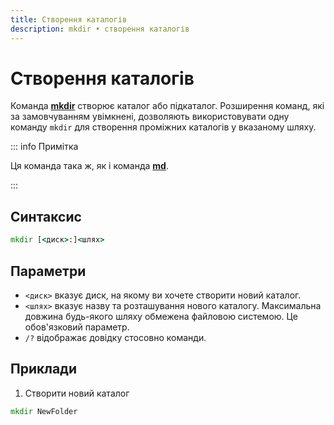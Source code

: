 ```yaml
---
title: Створення каталогів
description: mkdir • cтворення каталогів
---
```


# Створення каталогів

Команда **[mkdir](https://docs.microsoft.com/en-us/windows-server/administration/windows-commands/mkdir 'Microsoft Dosc')** створює каталог або підкаталог. Розширення команд, які за замовчуванням увімкнені, дозволяють використовувати одну команду `mkdir` для створення проміжних каталогів у вказаному шляху.

::: info Примітка

Ця команда така ж, як і команда **[md](https://docs.microsoft.com/en-us/windows-server/administration/windows-commands/md 'Microsoft Dosc')**.

:::

## Синтаксис

```cmd
mkdir [<диск>:]<шлях>
```

## Параметри

- `<диск>` вказує диск, на якому ви хочете створити новий каталог.
- `<шлях>` вказує назву та розташування нового каталогу. Максимальна довжина будь-якого шляху обмежена файловою системою. Це обов'язковий параметр.
- `/?` відображає довідку стосовно команди.

## Приклади

1. Створити новий каталог

```cmd
mkdir NewFolder
```

